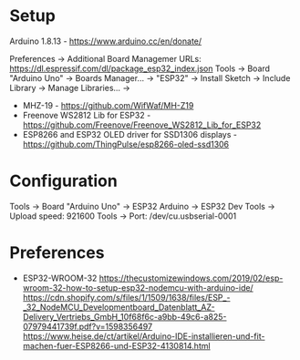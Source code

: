 # Setup

Arduino 1.8.13 -  https://www.arduino.cc/en/donate/ 

Preferences -> Additional Board Managemer URLs: https://dl.espressif.com/dl/package_esp32_index.json
Tools -> Board "Arduino Uno" -> Boards Manager... -> "ESP32" -> Install
Sketch -> Include Library -> Manage Libraries... ->
* MHZ-19 - https://github.com/WifWaf/MH-Z19
* Freenove WS2812 Lib for ESP32 - https://github.com/Freenove/Freenove_WS2812_Lib_for_ESP32
* ESP8266 and ESP32 OLED driver for SSD1306 displays - https://github.com/ThingPulse/esp8266-oled-ssd1306


# Configuration

Tools -> Board "Arduino Uno" -> ESP32 Arduino -> ESP32 Dev
Tools -> Upload speed: 921600
Tools -> Port: /dev/cu.usbserial-0001


# Preferences

* ESP32-WROOM-32
https://thecustomizewindows.com/2019/02/esp-wroom-32-how-to-setup-esp32-nodemcu-with-arduino-ide/
https://cdn.shopify.com/s/files/1/1509/1638/files/ESP_-_32_NodeMCU_Developmentboard_Datenblatt_AZ-Delivery_Vertriebs_GmbH_10f68f6c-a9bb-49c6-a825-07979441739f.pdf?v=1598356497
https://www.heise.de/ct/artikel/Arduino-IDE-installieren-und-fit-machen-fuer-ESP8266-und-ESP32-4130814.html

